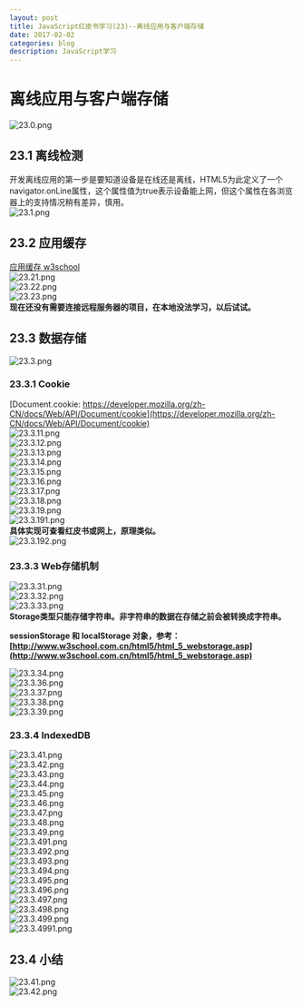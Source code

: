 ```yaml
---
layout: post
title: JavaScript红皮书学习(23)--离线应用与客户端存储
date: 2017-02-02
categories: blog
description: JavaScript学习
---
```


# 离线应用与客户端存储      
![23.0.png](http://upload-images.jianshu.io/upload_images/3001083-e416929c492bcf74.png?imageMogr2/auto-orient/strip%7CimageView2/2/w/1240)      

## 23.1 离线检测
开发离线应用的第一步是要知道设备是在线还是离线，HTML5为此定义了一个navigator.onLine属性，这个属性值为true表示设备能上网，但这个属性在各浏览器上的支持情况稍有差异，慎用。      
![23.1.png](http://upload-images.jianshu.io/upload_images/3001083-4cecc4c3fb9b6f9f.png?imageMogr2/auto-orient/strip%7CimageView2/2/w/1240)      

## 23.2 应用缓存   
[应用缓存 w3school](http://www.w3school.com.cn/html/html5_app_cache.asp)          
![23.21.png](http://upload-images.jianshu.io/upload_images/3001083-f7d380e30a2c7aab.png?imageMogr2/auto-orient/strip%7CimageView2/2/w/1240)      
![23.22.png](http://upload-images.jianshu.io/upload_images/3001083-0540a07d88b91183.png?imageMogr2/auto-orient/strip%7CimageView2/2/w/1240)      
![23.23.png](http://upload-images.jianshu.io/upload_images/3001083-53adf2a35c2ea5b7.png?imageMogr2/auto-orient/strip%7CimageView2/2/w/1240)      
**现在还没有需要连接远程服务器的项目，在本地没法学习，以后试试。**      

## 23.3 数据存储      
![23.3.png](http://upload-images.jianshu.io/upload_images/3001083-d66f3223ed62e44c.png?imageMogr2/auto-orient/strip%7CimageView2/2/w/1240)      

### 23.3.1 Cookie      
[Document.cookie: https://developer.mozilla.org/zh-CN/docs/Web/API/Document/cookie](https://developer.mozilla.org/zh-CN/docs/Web/API/Document/cookie)      
![23.3.11.png](http://upload-images.jianshu.io/upload_images/3001083-30a36c5620c54144.png?imageMogr2/auto-orient/strip%7CimageView2/2/w/1240)      
![23.3.12.png](http://upload-images.jianshu.io/upload_images/3001083-aa15ce2e96aa9580.png?imageMogr2/auto-orient/strip%7CimageView2/2/w/1240)      
![23.3.13.png](http://upload-images.jianshu.io/upload_images/3001083-750067566e031b99.png?imageMogr2/auto-orient/strip%7CimageView2/2/w/1240)      
![23.3.14.png](http://upload-images.jianshu.io/upload_images/3001083-43daec9ee56ede6f.png?imageMogr2/auto-orient/strip%7CimageView2/2/w/1240)      
![23.3.15.png](http://upload-images.jianshu.io/upload_images/3001083-b1e953284a4b500f.png?imageMogr2/auto-orient/strip%7CimageView2/2/w/1240)      
![23.3.16.png](http://upload-images.jianshu.io/upload_images/3001083-c784b1c4a8eb41b9.png?imageMogr2/auto-orient/strip%7CimageView2/2/w/1240)      
![23.3.17.png](http://upload-images.jianshu.io/upload_images/3001083-1ca32ff3aa551e94.png?imageMogr2/auto-orient/strip%7CimageView2/2/w/1240)      
![23.3.18.png](http://upload-images.jianshu.io/upload_images/3001083-70f16946cacb6de5.png?imageMogr2/auto-orient/strip%7CimageView2/2/w/1240)      
![23.3.19.png](http://upload-images.jianshu.io/upload_images/3001083-e57364cafd69fe63.png?imageMogr2/auto-orient/strip%7CimageView2/2/w/1240)      
![23.3.191.png](http://upload-images.jianshu.io/upload_images/3001083-8698e7d98975837c.png?imageMogr2/auto-orient/strip%7CimageView2/2/w/1240)      
**具体实现可查看红皮书或网上，原理类似。**      
![23.3.192.png](http://upload-images.jianshu.io/upload_images/3001083-52500326aeec4c8f.png?imageMogr2/auto-orient/strip%7CimageView2/2/w/1240)      

### 23.3.3 Web存储机制      
![23.3.31.png](http://upload-images.jianshu.io/upload_images/3001083-528224cf38d7046f.png?imageMogr2/auto-orient/strip%7CimageView2/2/w/1240)      
![23.3.32.png](http://upload-images.jianshu.io/upload_images/3001083-07756eaf241d9d02.png?imageMogr2/auto-orient/strip%7CimageView2/2/w/1240)      
![23.3.33.png](http://upload-images.jianshu.io/upload_images/3001083-4e3cf8bc5fe4f52c.png?imageMogr2/auto-orient/strip%7CimageView2/2/w/1240)      
**Storage类型只能存储字符串。非字符串的数据在存储之前会被转换成字符串。**      

**sessionStorage 和 localStorage 对象，参考：[http://www.w3school.com.cn/html5/html_5_webstorage.asp](http://www.w3school.com.cn/html5/html_5_webstorage.asp)**      

![23.3.34.png](http://upload-images.jianshu.io/upload_images/3001083-2b128c6a77cf2d5b.png?imageMogr2/auto-orient/strip%7CimageView2/2/w/1240)      
![23.3.36.png](http://upload-images.jianshu.io/upload_images/3001083-238ce60029b4399c.png?imageMogr2/auto-orient/strip%7CimageView2/2/w/1240)      
![23.3.37.png](http://upload-images.jianshu.io/upload_images/3001083-2ee795f5b86a0131.png?imageMogr2/auto-orient/strip%7CimageView2/2/w/1240)      
![23.3.38.png](http://upload-images.jianshu.io/upload_images/3001083-69475ec55fef4f05.png?imageMogr2/auto-orient/strip%7CimageView2/2/w/1240)      
![23.3.39.png](http://upload-images.jianshu.io/upload_images/3001083-02f4707881721d93.png?imageMogr2/auto-orient/strip%7CimageView2/2/w/1240)      

### 23.3.4 IndexedDB      
![23.3.41.png](http://upload-images.jianshu.io/upload_images/3001083-0f743a29fa32b4c9.png?imageMogr2/auto-orient/strip%7CimageView2/2/w/1240)      
![23.3.42.png](http://upload-images.jianshu.io/upload_images/3001083-99983afa1d10b771.png?imageMogr2/auto-orient/strip%7CimageView2/2/w/1240)      
![23.3.43.png](http://upload-images.jianshu.io/upload_images/3001083-ae3feafe47da95b5.png?imageMogr2/auto-orient/strip%7CimageView2/2/w/1240)      
![23.3.44.png](http://upload-images.jianshu.io/upload_images/3001083-935834d413a743ca.png?imageMogr2/auto-orient/strip%7CimageView2/2/w/1240)      
![23.3.45.png](http://upload-images.jianshu.io/upload_images/3001083-0781e5d83084420e.png?imageMogr2/auto-orient/strip%7CimageView2/2/w/1240)      
![23.3.46.png](http://upload-images.jianshu.io/upload_images/3001083-1ead30daa77d5ef5.png?imageMogr2/auto-orient/strip%7CimageView2/2/w/1240)      
![23.3.47.png](http://upload-images.jianshu.io/upload_images/3001083-26c167bec5ade53e.png?imageMogr2/auto-orient/strip%7CimageView2/2/w/1240)      
![23.3.48.png](http://upload-images.jianshu.io/upload_images/3001083-a167a0b4c58300bf.png?imageMogr2/auto-orient/strip%7CimageView2/2/w/1240)      
![23.3.49.png](http://upload-images.jianshu.io/upload_images/3001083-9c374f87b2fa0273.png?imageMogr2/auto-orient/strip%7CimageView2/2/w/1240)      
![23.3.491.png](http://upload-images.jianshu.io/upload_images/3001083-2a614480095b973a.png?imageMogr2/auto-orient/strip%7CimageView2/2/w/1240)      
![23.3.492.png](http://upload-images.jianshu.io/upload_images/3001083-373b2664e0c272df.png?imageMogr2/auto-orient/strip%7CimageView2/2/w/1240)      
![23.3.493.png](http://upload-images.jianshu.io/upload_images/3001083-d221ad8ae044ace8.png?imageMogr2/auto-orient/strip%7CimageView2/2/w/1240)      
![23.3.494.png](http://upload-images.jianshu.io/upload_images/3001083-396d87792d6a42f8.png?imageMogr2/auto-orient/strip%7CimageView2/2/w/1240)      
![23.3.495.png](http://upload-images.jianshu.io/upload_images/3001083-aa15e3769c11b071.png?imageMogr2/auto-orient/strip%7CimageView2/2/w/1240)      
![23.3.496.png](http://upload-images.jianshu.io/upload_images/3001083-5226b92a5cd87a86.png?imageMogr2/auto-orient/strip%7CimageView2/2/w/1240)      
![23.3.497.png](http://upload-images.jianshu.io/upload_images/3001083-9425744984316c73.png?imageMogr2/auto-orient/strip%7CimageView2/2/w/1240)      
![23.3.498.png](http://upload-images.jianshu.io/upload_images/3001083-4d48f46db37d0100.png?imageMogr2/auto-orient/strip%7CimageView2/2/w/1240)      
![23.3.499.png](http://upload-images.jianshu.io/upload_images/3001083-9457b77b5ae7468b.png?imageMogr2/auto-orient/strip%7CimageView2/2/w/1240)        
![23.3.4991.png](http://upload-images.jianshu.io/upload_images/3001083-0004123551f37abb.png?imageMogr2/auto-orient/strip%7CimageView2/2/w/1240)      

## 23.4 小结      
![23.41.png](http://upload-images.jianshu.io/upload_images/3001083-7e829a54fd361427.png?imageMogr2/auto-orient/strip%7CimageView2/2/w/1240)      
![23.42.png](http://upload-images.jianshu.io/upload_images/3001083-cbeb51caee1ccd62.png?imageMogr2/auto-orient/strip%7CimageView2/2/w/1240)      
      